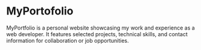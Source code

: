 # MyPortofolio
MyPortfolio is a personal website showcasing my work and experience as a web developer. It features selected projects, technical skills, and contact information for collaboration or job opportunities.
